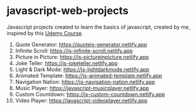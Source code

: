 # javascript-web-projects

Javascript projects created to learn the basics of javascript, created by me, inspired by this [Udemy Course](https://www.udemy.com/course/javascript-web-projects-to-build-your-portfolio-resume).<br>

1. Quote Generator: https://quotejs-generator.netlify.app
2. Infinite Scroll: https://js-infinite-scroll.netlify.app
3. Picture in Picture: https://js-pictureinpicture.netlify.app
4. Joke Teller: https://js-joketeller.netlify.app
5. Light & Dark Mode: https://js-lightdarkmode.netlify.app
6. Animated Template: https://js-animated-template.netlify.app
7. Navigation Nation: https://js-navigation-nation.netlify.app
8. Music Player: https://javascript-musicplayer.netlify.app
9. Custom Countdown: https://js-custom-countdown.netlify.app
10. Video Player: https://javascript-videoplayer.netlify.app
